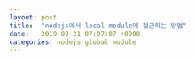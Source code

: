 ```yaml
---
layout: post
title:  "nodejs에서 local module에 접근하는 방법"
date:   2019-09-21 07:07:07 +0900
categories: nodejs global module
---
```

